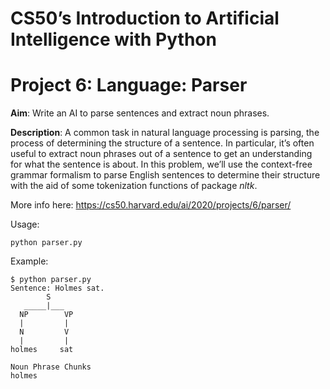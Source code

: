 # CS50’s Introduction to Artificial Intelligence with Python
# Project 6: Language: Parser

**Aim**: Write an AI to parse sentences and extract noun phrases.

**Description**: A common task in natural language processing is parsing, the process of determining the structure of a sentence. In particular, it’s often useful to extract noun phrases out of a sentence to get an understanding for what the sentence is about. In this problem, we’ll use the context-free grammar formalism to parse English sentences to determine their structure with the aid of some tokenization functions of package *nltk*.

More info here: https://cs50.harvard.edu/ai/2020/projects/6/parser/


Usage:
```
python parser.py
```

Example:
```
$ python parser.py
Sentence: Holmes sat.
        S
   _____|___
  NP        VP
  |         |
  N         V
  |         |
holmes     sat

Noun Phrase Chunks
holmes
```
